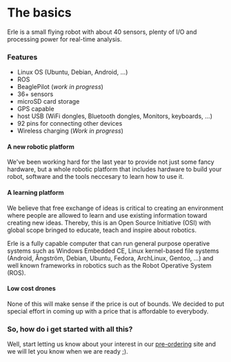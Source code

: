 # The basics

Erle is a small flying robot with about 40 sensors, plenty of I/O and processing power for real-time analysis.


### Features
* Linux OS (Ubuntu, Debian, Android, ...)
* ROS
* BeaglePilot (*work in progress*)
* 36+ sensors
* microSD card storage
* GPS capable
* host USB (WiFi dongles, Bluetooth dongles, Monitors, keyboards, ...)
* 92 pins for connecting other devices
* Wireless charging (*Work in progress*)

#### A new robotic platform
We've been working hard for the last year to provide not just some fancy hardware, but a whole robotic platform that includes hardware to build your robot, software and the tools neccesary to learn how to use it.


#### A learning platform
We believe that free exchange of ideas is critical to creating an environment where people are allowed to learn and use existing information toward creating new ideas. Thereby, this is an Open Source Initiative (OSI) with global scope bringed to educate, teach and inspire about robotics.

Erle is a fully capable computer that can run general purpose operative systems such as Windows Embedded CE, Linux kernel-based file systems (Android, Ångström, Debian, Ubuntu, Fedora, ArchLinux, Gentoo, ...) and well known frameworks in robotics such as the Robot Operative System (ROS).


#### Low cost drones
None of this will make sense if the price is out of bounds. We decided to put special effort in coming up with a price that is affordable to everybody.

### So, how do i get started with all this?

Well, start letting us know about your interest in our [pre-ordering](http://erlerobot.com/preorder.html) site and we will let you know when we are ready ;).
